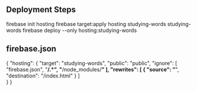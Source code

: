 ## Deployment Steps

firebase init hosting
firebase target:apply hosting studying-words studying-words
firebase deploy --only hosting:studying-words

## firebase.json 

{
  "hosting": {
    "target": "studying-words",
    "public": "public",
    "ignore": [
      "firebase.json",
      "**/.*",
      "**/node_modules/**"
    ],
    "rewrites": [ {
      "source": "**",
      "destination": "/index.html"
    } ]  
  }
}
